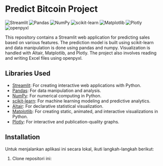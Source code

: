 # Predict Bitcoin Project
![Streamlit](https://img.shields.io/badge/-Streamlit-FF4B4B?style=flat-square&logo=Streamlit&logoColor=white)
![Pandas](https://img.shields.io/badge/-Pandas-150458?style=flat-square&logo=Pandas&logoColor=white)
![NumPy](https://img.shields.io/badge/-NumPy-013243?style=flat-square&logo=NumPy&logoColor=white)
![scikit-learn](https://img.shields.io/badge/-scikit--learn-F7931E?style=flat-square&logo=scikit-learn&logoColor=white)
![Matplotlib](https://img.shields.io/badge/-Matplotlib-377EB8?style=flat-square&logo=Matplotlib&logoColor=white)
![Plotly](https://img.shields.io/badge/-Plotly-3F4F75?style=flat-square&logo=Plotly&logoColor=white)
![openpyxl](https://img.shields.io/badge/-openpyxl-00ADEF?style=flat-square&logo=openpyxl&logoColor=white)

This repository contains a Streamlit web application for predicting sales based on various features. The prediction model is built using scikit-learn and data manipulation is done using pandas and numpy. Visualization is handled with Altair, Matplotlib, and Plotly. The project also involves reading and writing Excel files using openpyxl.

## Libraries Used

- [Streamlit](https://streamlit.io/): For creating interactive web applications with Python.
- [Pandas](https://pandas.pydata.org/): For data manipulation and analysis.
- [NumPy](https://numpy.org/): For numerical computing in Python.
- [scikit-learn](https://scikit-learn.org/stable/): For machine learning modeling and predictive analytics.
- [Altair](https://altair-viz.github.io/): For declarative statistical visualization.
- [Matplotlib](https://matplotlib.org/): For creating static, animated, and interactive visualizations in Python.
- [Plotly](https://plotly.com/python/): For interactive and publication-quality graphs.

## Installation
Untuk menjalankan aplikasi ini secara lokal, ikuti langkah-langkah berikut:
1. Clone repositori ini:
   ``` git clone https://github.com/username/repo-name.git
``` cd repo-name

